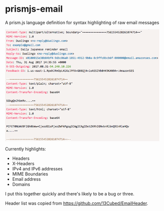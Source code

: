 # prismjs-email
A prism.js language definition for syntax highlighting of raw email messages

![Example](example.png)

Currently highlights:
* Headers
* X-Headers
* IPv4 and IPv6 addresses
* MIME Boundaries
* Email address
* Domains

I put this together quickly and there's likely to be a bug or three.

Header list was copied from https://github.com/13Cubed/EmailHeader.
